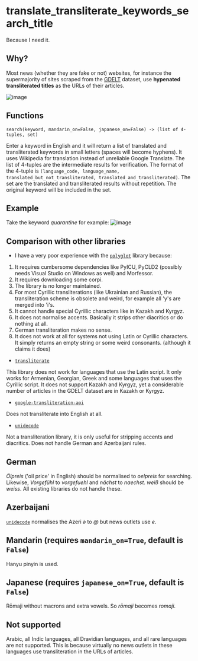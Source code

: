 # translate_transliterate_keywords_search_title
Because I need it.

## Why?
Most news (whether they are fake or not) websites, for instance the supermajority of sites scraped from the [GDELT](https://www.gdeltproject.org/data.html) dataset, use **hypenated transliterated titles** as the URLs of their articles.

![image](https://user-images.githubusercontent.com/9071916/183798737-ef353816-e0f5-4153-907f-0f794c2c07ba.png)

## Functions
```
search(keyword, mandarin_on=False, japanese_on=False) -> (list of 4-tuples, set)
```
Enter a keyword in English and it will return a list of translated and transliterated keywords in small letters (spaces will become hyphens). It uses Wikipedia for translation instead of unreliable Google Translate.
The list of 4-tuples are the intermediate results for verification. The format of the 4-tuple is `(language_code, language_name, translated_but_not_transliterated, translated_and_transliterated)`. The set are the translated and transliterated results without repetition. The original keyword will be included in the set.

## Example
Take the keyword *quarantine* for example:
![image](https://user-images.githubusercontent.com/9071916/183834721-d06f5502-a75d-44ca-89e9-954ad585e635.png)

## Comparison with other libraries
* I have a very poor experience with the [`polyglot`](https://github.com/aboSamoor/polyglot) library because:
1. It requires cumbersome dependencies like PyICU, PyCLD2 (possibly needs Visual Studio on Windows as well) and Morfessor.
2. It requires downloading some corpi.
3. The library is no longer maintained.
4. For most Cyrillic transliterations (like Ukrainian and Russian), the transliteration scheme is obsolete and weird, for example all 'y's are merged into 'i's.
5. It cannot handle special Cyrillic characters like in Kazakh and Kyrgyz.
6. It does not normalise accents. Basically it strips other diacritics or do nothing at all.
7. German transliteration makes no sense.
8. It does not work at all for systems not using Latin or Cyrillic characters. It simply returns an empty string or some weird consonants. (although it claims it does)

* [`transliterate`](https://github.com/barseghyanartur/transliterate)

This library does not work for languages that use the Latin script. It only works for Armenian, Georgian, Greek and some languages that uses the Cyrillic script. It does not support Kazakh and Kyrgyz, yet a considerable number of articles in the GDELT dataset are in Kazakh or Kyrgyz.

* [`google-transliteration-api`](https://github.com/NarVidhai/Google-Transliterate-API)

Does not transliterate into English at all.

* [`unidecode`](https://github.com/avian2/unidecode)

Not a transliteration library, it is only useful for stripping accents and diacritics. Does not handle German and Azerbaijani rules.

## German
*Ölpreis* ('oil price' in English) should be normalised to *oelpreis* for searching. Likewise, *Vorgefühl* to *vorgefuehl* and *nächst* to *naechst*. *weiß* should be *weiss*. All existing libraries do not handle these.

## Azerbaijani
[`unidecode`](https://github.com/avian2/unidecode) normalises the Azeri *ə* to *@* but news outlets use *e*.

## Mandarin (requires `mandarin_on=True`, default is `False`)
Hanyu pinyin is used.

## Japanese (requires `japanese_on=True`, default is `False`)
Rōmaji without macrons and extra vowels. So *rōmaji* becomes *romaji*.

## Not supported
Arabic, all Indic languages, all Dravidian languages, and all rare languages are not supported. This is because virtually no news outlets in these languages use transliteration in the URLs of articles.
